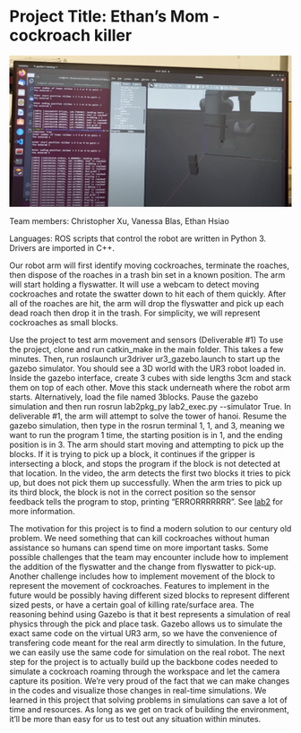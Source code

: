 # Project Title: Ethan’s Mom - cockroach killer

![deliverable1](media/deliverable1.png "deliverable1")

Team members: Christopher Xu, Vanessa Blas, Ethan Hsiao

Languages: ROS scripts that control the robot are written in Python 3. Drivers are imported in C++.

Our robot arm will first identify moving cockroaches, terminate the roaches, then dispose of the roaches in a trash bin set in a known position. The arm will start holding a flyswatter. It will use a webcam to detect moving cockroaches and rotate the swatter down to hit each of them quickly. After all of the roaches are hit, the arm will drop the flyswatter and pick up each dead roach then drop it in the trash. For simplicity, we will represent cockroaches as small blocks. 

Use the project to test arm movement and sensors (Deliverable #1)
To use the project, clone and run catkin_make in the main folder. This takes a few minutes. Then, run roslaunch ur3driver ur3_gazebo.launch to start up the gazebo simulator. You should see a 3D world with the UR3 robot loaded in. Inside the gazebo interface, create 3 cubes with side lengths 3cm and stack them on top of each other. Move this stack underneath where the robot arm starts. Alternatively, load the file named 3blocks. Pause the gazebo simulation and then run rosrun lab2pkg_py lab2_exec.py --simulator True. In deliverable #1, the arm will attempt to solve the tower of hanoi. Resume the gazebo simulation, then type in the rosrun terminal 1, 1, and 3, meaning we want to run the program 1 time, the starting position is in 1, and the ending position is in 3. The arm should start moving and attempting to pick up the blocks. If it is trying to pick up a block, it continues if the gripper is intersecting a block, and stops the program if the block is not detected at that location. In the video, the arm detects the first two blocks it tries to pick up, but does not pick them up successfully. When the arm tries to pick up its third block, the block is not in the correct position so the sensor feedback tells the program to stop, printing “ERRORRRRRRR”. See [lab2](http://coecsl.ece.illinois.edu/ece470/Lab2_Manual.pdf) for more information.

The motivation for this project is to find a modern solution to our century old problem. We need something that can kill cockroaches without human assistance so humans can spend time on more important tasks.
Some possible challenges that the team may encounter include how to implement the addition of the flyswatter and the change from flyswatter to pick-up. Another challenge includes how to implement movement of the block to represent the movement of cockroaches. Features to implement in the future would be possibly having different sized blocks to represent different sized pests, or have a certain goal of killing rate/surface area.
The reasoning behind using Gazebo is that it best represents a simulation of real physics through the pick and place task. Gazebo allows us to simulate the exact same code on the virtual UR3 arm, so we have the convenience of transfering code meant for the real arm directly to simulation. In the future, we can easily use the same code for simulation on the real robot.
The next step for the project is to actually build up the backbone codes needed to simulate a cockroach roaming through the workspace and let the camera capture its position. 
We’re very proud of the fact that we can make changes in the codes and visualize those changes in real-time simulations.
We learned in this project that solving problems in simulations can save a lot of time and resources. As long as we get on track of building the environment, it’ll be more than easy for us to test out any situation within minutes.

